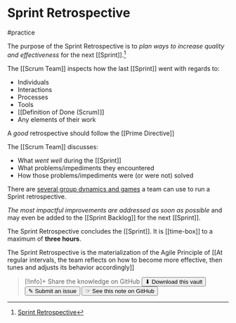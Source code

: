 # Sprint Retrospective
#practice 

The purpose of the Sprint Retrospective is to _plan ways to increase quality and effectiveness_ for the next [[Sprint]].[^1]

The [[Scrum Team]] inspects how the last [[Sprint]] went with regards to:
- Individuals
- Interactions
- Processes
- Tools
- [[Definition of Done (Scrum)]]
- Any elements of their work

A _good_ retrospective should follow the [[Prime Directive]]

The [[Scrum Team]] discusses:
- What _went well_ during the [[Sprint]]
- What problems/impediments they encountered
- How those problems/impediments were (or were not) solved

There are [several group dynamics and games](https://www.funretrospectives.com) a team can use to run a Sprint retrospective.

_The most impactful improvements are addressed as soon as possible_ and may even be added to the [[Sprint Backlog]] for the next [[Sprint]].

The Sprint Retrospective concludes the [[Sprint]]. It is [[time-box]] to a maximum of **three hours**.

The Sprint Retrospective is the materialization of the Agile Principle of [[At regular intervals, the team reflects on how to become more effective, then tunes and adjusts its behavior accordingly]]

[^1]: [Sprint Retrospective](https://scrumguides.org/scrum-guide.html#sprint-retrospective)


> [!info]+ Share the knowledge on GitHub
> [<button>⬇ Download this vault</button>](https://github.com/mauvera94/Agile-Multiverse) [<button> ✎ Submit an issue</button>](https://github.com/mauvera94/Agile-Multiverse/issues) [<button> ☞ See this note on GitHub</button>](<https://github.com/mauvera94/Agile-Multiverse/blob/main/Agile_Multiverse/Sprint Retrospective.md>)